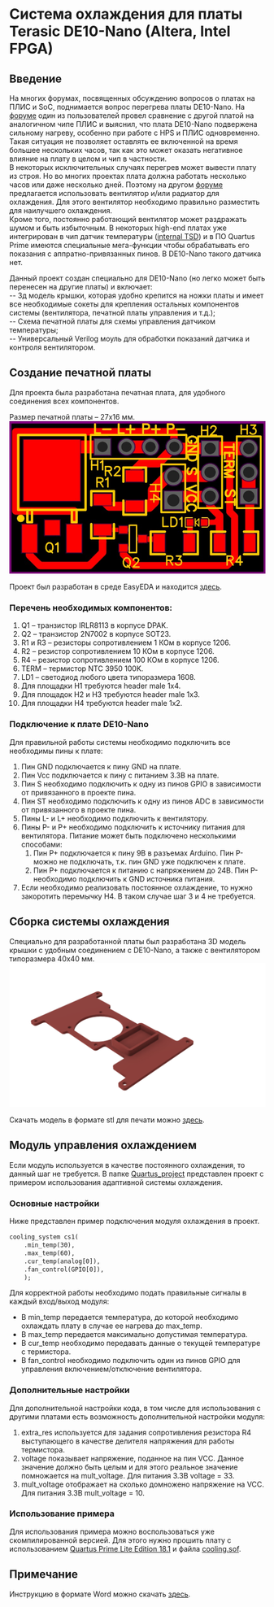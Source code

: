 # Система охлаждения для платы Terasic DE10-Nano (Altera, Intel FPGA)
## Введение
На многих форумах, посвященных обсуждению вопросов о платах на ПЛИС и SoC, поднимается вопрос перегрева платы DE10-Nano. На [форуме](http://www.atari-forum.com/viewtopic.php?t=32542) один из пользователей провел сравнение с другой платой на аналогичном чипе ПЛИС и выяснил, что плата DE10-Nano подвержена сильному нагреву, особенно при работе с HPS и ПЛИС одновременно. Такая ситуация не позволяет оставлять ее включенной на время большее нескольких часов, так как это может оказать негативное влияние на плату в целом и чип в частности.       
В некоторых исключительных случаях перегрев может вывести плату из строя. Но во многих проектах плата должна работать несколько часов или даже несколько дней. Поэтому на другом [форуме](http://www.atari-forum.com/viewtopic.php?t=31825) предлагается использовать вентилятор и/или радиатор для охлаждения. Для этого вентилятор необходимо правильно разместить для наилучшего охлаждения.         
Кроме того, постоянно работающий вентилятор может раздражать шумом и быть избыточным. В некоторых high-end платах уже интегрирован в чип датчик температуры ([internal TSD](https://www.intel.com/content/www/us/en/programmable/documentation/eis1412131558004.html)) и в ПО Quartus Prime имеются специальные мега-функции чтобы обрабатывать его показания с аппратно-привязанных пинов. В DE10-Nano такого датчика нет.        
        
Данный проект создан специально для DE10-Nano (но легко может быть перенесен на другие платы) и включает:       
-- 3д модель крышки, которая удобно крепится на ножки платы и имеет все необходимые сокеты для крепления остальных компонентов системы (вентилятора, печатной платы управления и т.д.);     
-- Схема печатной платы для схемы управления датчиком температуры;      
-- Универсальный Verilog моуль для обработки показаний датчика и контроля вентилятором.     

## Создание печатной платы
Для проекта была разработана печатная плата, для удобного соединения всех компонентов. 

Размер печатной платы – 27х16 мм.
![Печатная плата](PCB.png)

Проект был разработан в среде EasyEDA и находится [здесь](PCB_Layout.json).
### Перечень необходимых компонентов:
1. Q1 – транзистор IRLR8113 в корпусе DPAK.
2. Q2 – транзистор 2N7002 в корпусе SOT23.
3. R1 и R3 – резисторы сопротивлением 1 КОм в корпусе 1206.
4. R2 – резистор сопротивлением 10 КОм в корпусе 1206.
5. R4 – резистор сопротивлением 100 КОм в корпусе 1206.
6. TERM – термистор NTC 3950 100K.
7. LD1 – светодиод любого цвета типоразмера 1608.
8. Для площадки H1 требуются header male 1x4.
9. Для площадок H2 и H3 требуются header male 1x3.
10. Для площадки H4 требуются header male 1x2.

### Подключение к плате DE10-Nano
Для правильной работы системы необходимо подключить все необходимы пины к плате:

1. Пин GND подключается к пину GND на плате.
2. Пин Vcc подключается к пину с питанием 3.3В на плате.
3. Пин S необходимо подключить к одну из пинов GPIO в зависимости от привязанного в проекте пина.
4. Пин ST необходимо подключить к одну из пинов ADC в зависимости от привязанного в проекте пина.
5. Пины L- и L+ необходимо подключить к вентилятору.
6. Пины P- и P+ необходимо подключить к источнику питания для вентилятора. Питание может быть подключено несколькими способами:
    1. Пин P+ подключается к пину 9В в разъемах Arduino. Пин P- можно не подключать, т.к. пин GND уже подключен к плате.
    2. Пин P+ подключается к питанию с напряжением до 24В. Пин P- необходимо подключить к GND источника питания.
7. Если необходимо реализовать постоянное охлаждение, то нужно закоротить перемычку H4. В таком случае шаг 3 и 4 не требуется.

## Сборка системы охлаждения

Специально для разработанной платы был разработана 3D модель крышки с удобным соединением с DE10-Nano, а также с вентилятором типоразмера 40х40 мм.
![Крышка](Крышка.png)

Скачать модель в формате stl для печати можно [здесь](Крышка.stl).

## Модуль управления охлаждением
Если модуль используется в качестве постоянного охлаждения, то данный шаг не требуется.
В папке [Quartus_project](Quartus_project/) представлен проект с примером использования адаптивной системы охлаждения.
### Основные настройки
Ниже представлен пример подключения модуля охлаждения в проект.
```
cooling_system cs1(
    .min_temp(30),
    .max_temp(60),
    .cur_temp(analog[0]),    
    .fan_control(GPIO[0]),
    );
```
Для корректной работы необходимо подать правильные сигналы в каждый вход/выход модуля:
* В min_temp передается температура, до которой необходимо охлаждать плату в случае ее нагрева до max_temp.
* В max_temp передается максимально допустимая температура.
* В cur_temp необходимо передавать данные о текущей температуре с термистора. 
* В fan_control необходимо подключить один из пинов GPIO для управления включением/отключение вентилятора.

### Дополнительные настройки
Для дополнительной настройки кода, в том числе для использования с другими платами есть возможность дополнительной настройки модуля:

1. extra_res используется для задания сопротивления резистора R4 выступающего в качестве делителя напряжения для работы термистора.
2. voltage показывает напряжение, поданное на пин VCC. Данное значение должно быть целым и для этого реальное значение помножается на mult_voltage. Для питания 3.3В voltage = 33.
3. mult_voltage отображает на сколько домножено напряжение на VCC. Для питания 3.3В mult_voltage = 10.

### Использование примера
Для использования примера можно воспользоваться уже скомпилированной версией. Для этого нужно прошить плату с использованием [Quartus Prime Lite Edition 18.1](https://fpgasoftware.intel.com/18.1/?edition=lite&platform=windows) и файла [cooling.sof](Quartus_project/cooling.sof).


## Примечание
Инструкцию в формате Word можно скачать [здесь](Инструкция.docx).
